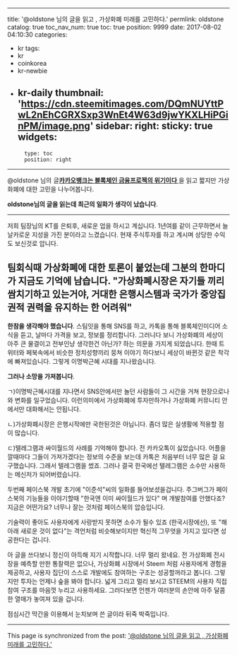 
---
title: '@oldstone 님의 글을 읽고 , 가상화폐 미래를 고민하다.'
permlink: oldstone
catalog: true
toc_nav_num: true
toc: true
position: 9999
date: 2017-08-02 04:10:30
categories:
- kr
tags:
- kr
- coinkorea
- kr-newbie
- kr-daily
thumbnail: 'https://cdn.steemitimages.com/DQmNUYttPwL2nEhCGRXSxp3WnEt4W63d9jwYKXLHiPGinPM/image.png'
sidebar:
    right:
        sticky: true
widgets:
    -
        type: toc
        position: right
---


@oldstone 님의 글[**카카오뱅크는 블록체인 금융프로젝의 위기이다** ](https://steemit.com/coinkorea/@oldstone/4ppy1h) 을 읽고 짧지만 가상화폐에 대한 고민을 나누어봅니다. 

**oldstone님의 글을 읽는데 최근의 일화가 생각이 났습니다**.

 ---------------
저희 팀장님의 KT를 은퇴후, 새로운 업을 하시고 계십니다.  1년여를 같이 근무하면서 늘 날카로운 지성을 가진 분이라고 느겼습니다.  현재 주식투자를 하고 계시며 상당한 수익도 보신것로 압니다. 

팀회식때 가상화폐에 대한 토론이 붙었는데 그분의 한마디가 지금도 기억에 남습니다. 
"가상화폐시장은 자기들 끼리 쌈치기하고 있는거야, 거대한 은행시스템과 국가가 중앙집권적 권력을 유지하는 한 어려워"
-----------

**한참을 생각해야 했습니다**. 
스팀잇을 통해 SNS를 하고, 카톡을 통해 블록체인미디어 소식을 듣고, 날마다 가격을 보고, 정보를 정리합니다. 그러니다 보니 가상화폐의 세상이 아주 큰 물결이고 전부인냥 생각한건 아닌가? 하는 의문을 가지게 되었습니다.
한때 트위터와 페북속에서 비슷한 정치성향끼리 뭉쳐 이야기 하다보니 세상이 바뀐것 같은 착각에 빠져있습니다. 
그렇게 이명박근혜 시대를 지나왔습니다. 

**그러나 소망을 가져봅니다**.

ㄱ)이명박근혜시대를 지나면서 SNS안에서만 놀던 사람들이 그 시간을 거쳐 현장으로나와 변화를 일구었습니다. 
이런의미에서 가상화폐에 투자만하거나 가상화폐 커뮤니티 안에서만 대화해서는 안됩니다.  

ㄴ)가상화폐시장은 은행시작에만 국한된것은 아닙니다. 좀더 많은 실생활에 적용할 점이 많습니다. 

ㄷ)텔레그램과 싸이월드의 사례를 기억해야 합니다. 
전 카카오톡이 싫었습니다. 어플을 깔때마다 그들이 가져가겠다는 정보의 수준을 보는데 카톡은 처음부터 너무 많은 걸 요구했습니다. 그래서 텔레그램을 썼죠. 그러나 결국  한국에선 텔레그램은 소수만 사용하는 메신저가 되어버렸습니다. 

두번째 페이스북 개발 초기에  "이준석"씨의 일화를 들어보셨을겁니다. 주그버그가 페이스북의 기능들을 이야기할때 "한국엔 이미 싸이월드가 있다" 며 개발참여를 안했다죠?  지금은 어떤가요? 너무나 잘는 것처럼 페이스북의 압승입니다.  

기술력이 좋아도 사용자에게 사랑받지 못하면 소수가 될수 있죠 (한국시장에선), 또 "해아래 새로운 것이 없다"는 격언처럼 비슷해보이지만 혁신적 그무엇을 가지고 있다면 성공한다는 겁니다. 

아 글을 쓰다보니 정신이 아득해 지기 시작합니다. 너무 멀리 왔네요. 
전 가상화폐 전시장을 예측할 만한 통찰력은 없으나, 가상화폐 시장에서 Steem 처럼 사용자에게 경험을 제공하고, 사용자 집단이 스스로 개발에도 참여하는 구조는 성공할꺼라고 봅니다. 그렇지만 투자는 언제나 숲을 봐야 합니다.  넓게 그리고 멀리 보시고 STEEM의 사용자 직접 참여 구조를 마음껏 누리고 사용하세요. 그러다보면 언젠가 여러분의 손안에 아주 달콤한 열매가 놓여져 있을 겁니다. 

점심시간 막간을 이용해서 눈치보며 쓴 글이라 뒤죽 박죽입니다.

- - -

This page is synchronized from the post: ['@oldstone 님의 글을 읽고 , 가상화폐 미래를 고민하다.'](https://steemit.com/@kingbit/oldstone)
